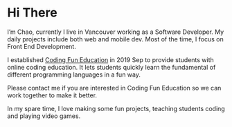 # Hi There

I’m Chao, currently I live in Vancouver working as a Software Developer. My daily projects include both web and mobile dev. Most of the time, I focus on Front End Development.

I established [Coding Fun Education](https://www.codingfun.dev) in 2019 Sep to provide students with online coding education. It lets students quickly learn the fundamental of different programming languages in a fun way.

Please contact me if you are interested in Coding Fun Education so we can work together to make it better.

In my spare time, I love making some fun projects, teaching students coding and playing video games.

